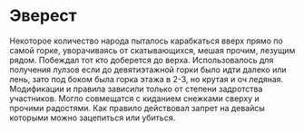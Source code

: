 # Эверест

Некоторое количество народа пыталось карабкаться вверх прямо по самой горке, уворачиваясь от скатывающихся, мешая прочим, лезущим рядом. Побеждал тот кто доберется до верха. Использовалось для получения лулзов если до девятиэтажной горки было идти далеко или лень, зато под боком была горка этажа в 2-3, но крутая и оч ледяная. Модификации и правила зависили только от степени задротства участников. Могло совмещатся с киданием снежками сверху и прочими радостями. Как правило действовал запрет на девайсы которыми можно зацепиться или убиться.
